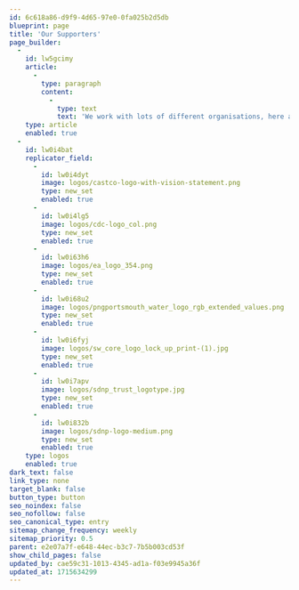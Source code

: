 ```yaml
---
id: 6c618a86-d9f9-4d65-97e0-0fa025b2d5db
blueprint: page
title: 'Our Supporters'
page_builder:
  -
    id: lw5gcimy
    article:
      -
        type: paragraph
        content:
          -
            type: text
            text: 'We work with lots of different organisations, here are a few of our key partners: '
    type: article
    enabled: true
  -
    id: lw0i4bat
    replicator_field:
      -
        id: lw0i4dyt
        image: logos/castco-logo-with-vision-statement.png
        type: new_set
        enabled: true
      -
        id: lw0i4lg5
        image: logos/cdc-logo_col.png
        type: new_set
        enabled: true
      -
        id: lw0i63h6
        image: logos/ea_logo_354.png
        type: new_set
        enabled: true
      -
        id: lw0i68u2
        image: logos/pngportsmouth_water_logo_rgb_extended_values.png
        type: new_set
        enabled: true
      -
        id: lw0i6fyj
        image: logos/sw_core_logo_lock_up_print-(1).jpg
        type: new_set
        enabled: true
      -
        id: lw0i7apv
        image: logos/sdnp_trust_logotype.jpg
        type: new_set
        enabled: true
      -
        id: lw0i832b
        image: logos/sdnp-logo-medium.png
        type: new_set
        enabled: true
    type: logos
    enabled: true
dark_text: false
link_type: none
target_blank: false
button_type: button
seo_noindex: false
seo_nofollow: false
seo_canonical_type: entry
sitemap_change_frequency: weekly
sitemap_priority: 0.5
parent: e2e07a7f-e648-44ec-b3c7-7b5b003cd53f
show_child_pages: false
updated_by: cae59c31-1013-4345-ad1a-f03e9945a36f
updated_at: 1715634299
---
```

